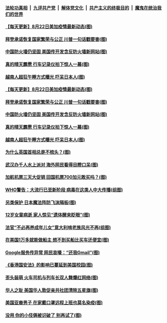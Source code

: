 

####  [法轮功真相](../../../../basic/blob/master/README.md?t=08222303) &nbsp;|&nbsp; [九评共产党](../../../../9ping.md/blob/master/README.md?t=08222303) &nbsp;|&nbsp; [解体党文化](../../../../jtdwh.md/blob/master/README.md?t=08222303)  &nbsp;|&nbsp; [共产主义的终极目的](../../../../gczydzjmd.md/blob/master/README.md?t=08222303) &nbsp;|&nbsp; [魔鬼在统治我们的世界](../../../../mgztzwmdsj.md/blob/master/README.md?t=08222303) 

#### [【每天更新】8月22日美加疫情最新动态(图)](../pages/p3/941940.md?t=08222303) 

#### [拜登承诺恢复国家繁荣与公正 川普一句话戳要害(图)](../pages/p3/943764.md?t=08222303) 

#### [中国防火墙仍坚固 美国传开发含反防火墙新网站(图)](../pages/p3/943759.md?t=08222303) 

#### [真的晴天霹雳 行车记录仪拍下惊人一幕(图)](../pages/p3/943739.md?t=08222303) 

#### [越南人超狂午睡方式曝光 吓呆日本人(图)](../pages/p3/943728.md?t=08222303) 


#### [【每天更新】8月22日美加疫情最新动态(图)](../pages/p3/941940.md?t=08222303) 

#### [拜登承诺恢复国家繁荣与公正 川普一句话戳要害(图)](../pages/p3/943764.md?t=08222303) 

#### [中国防火墙仍坚固 美国传开发含反防火墙新网站(图)](../pages/p3/943759.md?t=08222303) 

#### [真的晴天霹雳 行车记录仪拍下惊人一幕(图)](../pages/p3/943739.md?t=08222303) 

#### [越南人超狂午睡方式曝光 吓呆日本人(图)](../pages/p3/943728.md?t=08222303) 

#### [为什么英国首相总是不梳头？(图)](../pages/p3/943717.md?t=08222303) 


#### [武汉办千人水上派对 海外网民看得目瞪口呆(图)](../pages/p3/943656.md?t=08222303) 

#### [加航机票三天大促销 回国机票700加元敢买吗？(图)](../pages/p3/943622.md?t=08222303) 

#### [WHO警告：大流行已至新阶段 病毒在这类人中大传播(组图)](../pages/p3/943648.md?t=08222303) 

#### [另类保护 日本魔法阵防飞沫隔板(图)](../pages/p3/943650.md?t=08222303) 

#### [12岁女童病逝 家人惊见“遗体醒来眨眼”(图)](../pages/p3/943617.md?t=08222303) 

#### [法官“不必再养成年儿女”意大利啃老族风光不再(组图)](../pages/p3/943569.md?t=08222303) 

#### [在美国1万多就能做船主 想不到买船比买车还便宜(图)](../pages/p3/943614.md?t=08222303) 

#### [Google服务传异常 网民哀嚎：“还我Gmail”(图)](../pages/p3/943613.md?t=08222303) 

#### [《香港国安法》的影响已蔓延到美国校园(图)](../pages/p3/943576.md?t=08222303) 

#### [歪头装萌 火车司机与列车长双人舞爆红网络(图)](../pages/p3/943541.md?t=08222303) 

#### [华人之耻 美国华人敦促亲共社团清除五星旗(图)](../pages/p3/943545.md?t=08222303) 

#### [美国亚裔男子 在家戴口罩远程上班也莫名染疫(图)](../pages/p3/943527.md?t=08222303) 

#### [没用 你的小伎俩被识破了 别再试了(图)](../pages/p3/943517.md?t=08222303) 

